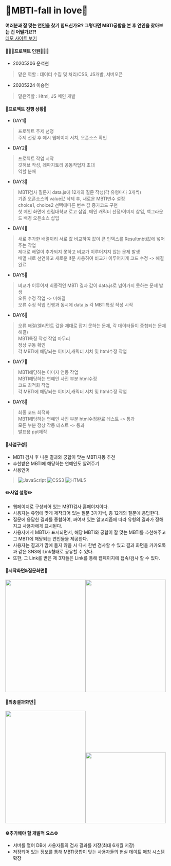 # 💑MBTI-fall in love💑
__여러분과 잘 맞는 연인을 찾기 힘드신가요? 그렇다면 MBTI궁합을 본 후 연인을 찾아보는 건 어떨가요?!__<br>
<a href="http://goood.dothome.co.kr/" target="_blank">데모 사이트 보기</a> 
#### 🧑‍🤝‍🧑프로젝트 인원🧑‍🤝‍🧑
* 20205206 운석현
> 맡은 역할 : 데이터 수집 및 처리/CSS, JS개발, 서버오픈
* 20205224 이승연
> 맡은역할 : Html, JS 메인 개발

#### 📆프로젝트 진행 상황📆
* DAY1📆<br>
> 프로젝트 주제 선정<br>
> 주제 선정 후 예시 웹페이지 서치, 오픈소스 확인<br>
* DAY2📆<br>
> 프로젝트 작업 시작<br>
> 깃허브 작성, 레파지토리 공동작업자 초대<br>
> 역할 분배<br>
* DAY3📆<br>
> MBTI검사 질문지 data.js에 12개의 질문 작성(각 유형마다 3개씩)<br>
> 기존 오픈소스의 value값 삭제 후, 새로운 MBTI변수 설정<br>
> choice1, choice2 선택에따른 변수 값 증가코드 구현<br>
> 첫 메인 화면에 한림대학교 로고 삽입, 메인 캐릭터 선정/이미지 삽입, 백그라운드 배경 오픈소스 삽입<br>
* DAY4📆<br>
> 새로 추가한 배열끼리 서로 값 비교하여 값이 큰 인덱스를 Resultmbti값에 넣어주는 작업<br>
> 제대로 배열이 추가되지 못하고 비교가 이루어지지 않는 문제 발생<br>
> 배열 새로 선언하고 새로운 if문 사용하여 비교가 이루어지게 코드 수정 -> 해결 완료 <br>
* DAY5📆<br>
> 비교가 이루어져 최종적인 MBTI 결과 값이 data.js로 넘어가지 못하는 문제 발생<br>
> 오류 수정 작업 -> 미해결 <br>
> 오류 수정 작업 진행과 동시에 data.js 각 MBTI특징 작성 시작
* DAY6📆<br>
> 오류 해결(엘리먼트 값을 제대로 잡지 못하는 문제, 각 데이터들이 중첩되는 문제 해결)<br>
> MBTI특징 작성 작업 마무리<br>
> 정상 구동 확인<br>
> 각 MBTI에 해당되는 이미지,캐릭터 서치 및 html수정 작업<br>
* DAY7📆<br>
> MBTI해당하는 이미지 연동 작업<br>
> MBTI해당하는 연예인 사진 부분 html수정<br>
> 코드 최적화 작업<br>
> 각 MBTI에 해당되는 이미지,캐릭터 서치 및 html수정 작업<br>
* DAY8📆<br>
> 최종 코드 최적화<br>
> MBTI해당하는 연예인 사진 부분 html수정완료 테스트 -> 통과<br>
> 모든 부분 정상 작동 테스트 -> 통과<br>
> 발표용 ppt제작 <br>
#### 📓사업구성📓
* MBTI 검사 후 나온 결과와 궁합이 맞는 MBTI자동 추천</br>
* 추천받은 MBTI에 해당하는 연예인도 알려주기</br>
* 사용언어
> ![JavaScript](https://img.shields.io/badge/javascript-%23323330.svg?style=for-the-badge&logo=javascript&logoColor=%23F7DF1E)
> ![CSS3](https://img.shields.io/badge/css3-%231572B6.svg?style=for-the-badge&logo=css3&logoColor=white)
> ![HTML5](https://img.shields.io/badge/html5-%23E34F26.svg?style=for-the-badge&logo=html5&logoColor=white)

#### ✏️사업 설명✏️
  * 웹페이지로 구성되어 있는 MBTI검사 홈페이지이다. 
  * 사용자는 유형에 맞게 제작되어 있는 질문 3가지씩, 총 12개의 질문에 응답한다.
  * 질문에 응답한 결과를 종합하여, 짜여져 있는 알고리즘에 따라 유형의 결과가 정해지고 사용자에게 표시된다.
  * 사용자에게 MBTI가 표시되면서, 해당 MBTI와 궁합이 잘 맞는 MBTI를 추천해주고 그 MBTI에 해당되는 연인들을 제공한다.
  * 사용자는 결과가 맘에 들지 않을 시 다시 한번 검사할 수 있고 결과 화면을 카카오톡과 같은 SNS에 Link형태로 공유할 수 있다.
  * 또한, 그 Link를 받은 제 3자들은 Link를 통해 웹페이지에 접속/검사 할 수 있다.
    
#### 📸시작화면&질문화면📸
<img src="https://github.com/seokhyeon0916/MBTI_fall_in_love/assets/69139576/9de8523b-9492-4a19-b4fd-768ea4dcd029" width="250" height="350"/><img src="https://github.com/seokhyeon0916/MBTI_fall_in_love/assets/69139576/3213ee96-00cf-45be-8fdb-60cf0f7ddada" width="250" height="350"/><br>
#### 📸최종결과화면📸
<img src="https://github.com/seokhyeon0916/MBTI_fall_in_love/assets/69139576/6c9bbf38-cef8-40d0-b8f3-7d89b845e722" width="250" height="350"/><img src="https://github.com/seokhyeon0916/MBTI_fall_in_love/assets/69139576/3f98f964-13ca-4e41-8bfb-c78406706ca1" width="250" height="220"/><br>

#### ⚙️추가해야 할 개발적 요소⚙️
* 서버를 열어 DB에 사용자들의 검사 결과를 저장(최대 6개월 저장)
* 저장되어 있는 정보를 통해 MBTI궁합이 맞는 사용자들의 현실 데이트 매칭 시스템 확장
